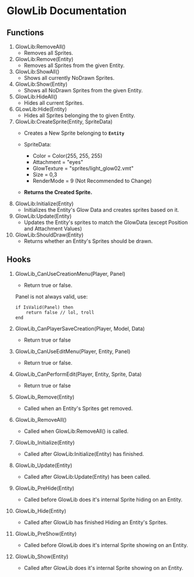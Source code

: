 # **GlowLib** Documentation
## Functions
1. GlowLib:RemoveAll()
    - Removes all Sprites.
2. GlowLib:Remove(Entity)
    - Removes all Sprites from the given Entity.
3. GlowLib:ShowAll()
    - Shows all currently NoDrawn Sprites.
4. GlowLib:Show(Entity)
    - Shows all NoDrawn Sprites from the given Entity.
5. GlowLib:HideAll()
    - Hides all current Sprites.
6. GLowLib:Hide(Entity)
    - Hides all Sprites belonging the to given Entity.
7. GlowLib:CreateSprite(Entity, SpriteData)
    - Creates a New Sprite belonging to **`Entity`**

    - SpriteData:
        * Color = Color(255, 255, 255)
        * Attachment = "eyes"
        * GlowTexture = "sprites/light_glow02.vmt"
        * Size = 0,3
        * RenderMode = 9 (Not Recommended to Change)

    - **Returns the Created Sprite.**
8. GlowLib:Initialize(Entity)
    - Initializes the Entity's Glow Data and creates sprites based on it.
9. GlowLib:Update(Entity)
    - Updates the Entity's sprites to match the GlowData (except Position and Attachment Values)
10. GlowLib:ShouldDraw(Entity)
    - Returns whether an Entity's Sprites should be drawn.

## Hooks
1. GlowLib_CanUseCreationMenu(Player, Panel)
    - Return true or false.

    Panel is not always valid, use:
    ```
    if IsValid(Panel) then
        return false // lol, troll
    end
    ```
2. GlowLib_CanPlayerSaveCreation(Player, Model, Data)
    - Return true or false
3. GlowLib_CanUseEditMenu(Player, Entity, Panel)
    - Return true or false.
4. GlowLib_CanPerformEdit(Player, Entity, Sprite, Data)
    - Return true or false
5. GlowLib_Remove(Entity)
    - Called when an Entity's Sprites get removed.
6. GlowLib_RemoveAll()
    - Called when GlowLib:RemoveAll() is called.
7. GlowLib_Initialize(Entity)
    - Called after GlowLib:Initialize(Entity) has finished.
8. GlowLib_Update(Entity)
    - Called after GlowLib:Update(Entity) has been called.
9. GlowLib_PreHide(Entity)
    - Called before GlowLib does it's internal Sprite hiding on an Entity.
10. GlowLib_Hide(Entity)
    - Called after GlowLib has finished Hiding an Entity's Sprites.
11. GlowLib_PreShow(Entity)
    - Called before GlowLib does it's internal Sprite showing on an Entity.
12. GlowLib_Show(Entity)
    - Called after GlowLib does it's internal Sprite showing on an Entity.
